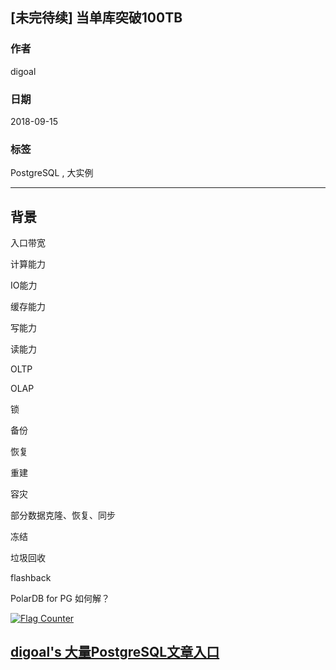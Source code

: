 ## [未完待续] 当单库突破100TB 
                                                               
### 作者                                                               
digoal                                                               
                                                               
### 日期                                                               
2018-09-15                                                             
                                                               
### 标签                                                               
PostgreSQL , 大实例  
                                                               
----                                                               
                                                               
## 背景    



入口带宽


计算能力


IO能力


缓存能力





写能力


读能力


OLTP


OLAP


锁



备份

恢复

重建

容灾

部分数据克隆、恢复、同步





冻结

垃圾回收

flashback


PolarDB for PG 如何解？




  
<a rel="nofollow" href="http://info.flagcounter.com/h9V1"  ><img src="http://s03.flagcounter.com/count/h9V1/bg_FFFFFF/txt_000000/border_CCCCCC/columns_2/maxflags_12/viewers_0/labels_0/pageviews_0/flags_0/"  alt="Flag Counter"  border="0"  ></a>  
  
  
## [digoal's 大量PostgreSQL文章入口](https://github.com/digoal/blog/blob/master/README.md "22709685feb7cab07d30f30387f0a9ae")
  
